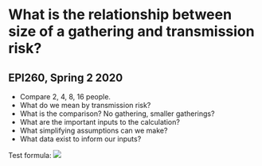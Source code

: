 # What is the relationship between size of a gathering and transmission risk? 
## EPI260, Spring 2 2020

* Compare 2, 4, 8, 16 people.
* What do we mean by transmission risk? 
* What is the comparison? No gathering, smaller gatherings? 
* What are the important inputs to the calculation? 
* What simplifying assumptions can we make? 
* What data exist to inform our inputs? 

Test formula: 
<img src="https://render.githubusercontent.com/render/math?math=e^{i \pi} = -1">
